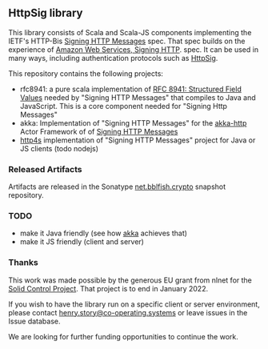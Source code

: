 ## HttpSig library

This library consists of Scala and Scala-JS components implementing the
IETF's HTTP-Bis [Signing HTTP Messages](https://httpwg.org/http-extensions/draft-ietf-httpbis-message-signatures.html)
spec. That spec builds on the experience of [Amazon Web Services, Signing HTTP](https://docs.aws.amazon.com/general/latest/gr/sigv4_signing.html).
spec. It can be used in many ways, including authentication protocols such as
[HttpSig](https://github.com/solid/authentication-panel/blob/main/proposals/HttpSignature.md).

This repository contains the following projects:

* rfc8941: a pure scala implementation
  of [RFC 8941: Structured Field Values](https://datatracker.ietf.org/doc/html/rfc8941) 
  needed by "Signing HTTP Messages" that compiles to Java and JavaScript. This is a core component needed for "Signing Http Messages"
* akka: Implementation of "Signing HTTP Messages" for the [akka-http](https://akka.io/) Actor Framework of
  of [Signing HTTP Messages](https://www.ietf.org/archive/id/draft-ietf-httpbis-message-signatures-07.html)
* [http4s](https://http4s.org) implementation of "Signing HTTP Messages" project for Java or JS clients (todo nodejs)

### Released Artifacts

Artifacts are released in the Sonatype [net.bblfish.crypto](https://oss.sonatype.org/content/repositories/snapshots/net/bblfish/crypto/) 
snapshot repository.

### TODO

* make it Java friendly (see how [akka](https://akka.io/) achieves that)
* make it JS friendly (client and server)

### Thanks

This work was made possible by the generous EU grant from nlnet for 
the [Solid Control Project](https://nlnet.nl/project/SolidControl/).
That project is to end in January 2022. 

If you wish to have the library run on a specific client or server environment, please
contact [henry.story@co-operating.systems](mailto:henry.story@co-operating.systems) or leave
issues in the Issue database.

We are looking for further funding opportunities to continue the work.